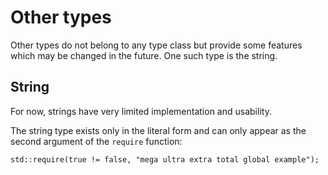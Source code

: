 # Other types

Other types do not belong to any type class but provide some features which
may be changed in the future. One such type is the string.

## String

For now, strings have very limited implementation and usability.

The string type exists only in the literal form and can only appear as the
second argument of the `require` function:

```rust,no_run,noplaypen
std::require(true != false, "mega ultra extra total global example");
```
